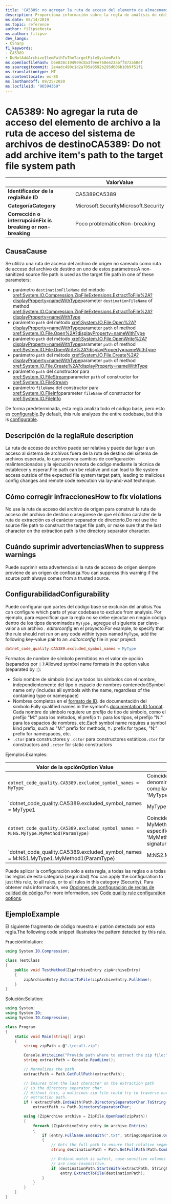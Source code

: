 ```yaml
---
title: 'CA5389: no agregar la ruta de acceso del elemento de almacenamiento a la ruta de acceso del sistema de archivos de destino (análisis de código)'
description: Proporciona información sobre la regla de análisis de código CA5389, incluidas las causas, cómo corregir las infracciones y cuándo suprimirlas.
ms.date: 08/14/2019
ms.topic: reference
author: filipsebesta
ms.author: filipse
dev_langs:
- CSharp
f1_keywords:
- CA5389
- DoNotAddArchiveItemPathToTheTargetFileSystemPath
ms.openlocfilehash: b6e838c194909c8a3f9ee760ee23abff872a50ef
ms.sourcegitcommit: 2e4adc490c1d2a705a0592b295d606b10b9f51f1
ms.translationtype: MT
ms.contentlocale: es-ES
ms.lasthandoff: 09/25/2020
ms.locfileid: "96594369"
---
```

# <a name="ca5389-do-not-add-archive-items-path-to-the-target-file-system-path"></a><span data-ttu-id="3d5a2-103">CA5389: No agregar la ruta de acceso del elemento de archivo a la ruta de acceso del sistema de archivos de destino</span><span class="sxs-lookup"><span data-stu-id="3d5a2-103">CA5389: Do not add archive item's path to the target file system path</span></span>

| | <span data-ttu-id="3d5a2-104">Valor</span><span class="sxs-lookup"><span data-stu-id="3d5a2-104">Value</span></span> |
|-|-|
| <span data-ttu-id="3d5a2-105">**Identificador de la regla**</span><span class="sxs-lookup"><span data-stu-id="3d5a2-105">**Rule ID**</span></span> |<span data-ttu-id="3d5a2-106">CA5389</span><span class="sxs-lookup"><span data-stu-id="3d5a2-106">CA5389</span></span>|
| <span data-ttu-id="3d5a2-107">**Categoría**</span><span class="sxs-lookup"><span data-stu-id="3d5a2-107">**Category**</span></span> |<span data-ttu-id="3d5a2-108">Microsoft.Security</span><span class="sxs-lookup"><span data-stu-id="3d5a2-108">Microsoft.Security</span></span>|
| <span data-ttu-id="3d5a2-109">**Corrección o interrupción**</span><span class="sxs-lookup"><span data-stu-id="3d5a2-109">**Fix is breaking or non-breaking**</span></span> |<span data-ttu-id="3d5a2-110">Poco problemático</span><span class="sxs-lookup"><span data-stu-id="3d5a2-110">Non-breaking</span></span>|

## <a name="cause"></a><span data-ttu-id="3d5a2-111">Causa</span><span class="sxs-lookup"><span data-stu-id="3d5a2-111">Cause</span></span>

<span data-ttu-id="3d5a2-112">Se utiliza una ruta de acceso del archivo de origen no saneado como ruta de acceso del archivo de destino en uno de estos parámetros:</span><span class="sxs-lookup"><span data-stu-id="3d5a2-112">A non-sanitized source file path is used as the target file path in one of these parameters:</span></span>

- <span data-ttu-id="3d5a2-113">parámetro `destinationFileName` del método <xref:System.IO.Compression.ZipFileExtensions.ExtractToFile%2A?displayProperty=nameWithType></span><span class="sxs-lookup"><span data-stu-id="3d5a2-113">parameter `destinationFileName` of method <xref:System.IO.Compression.ZipFileExtensions.ExtractToFile%2A?displayProperty=nameWithType></span></span>
- <span data-ttu-id="3d5a2-114">parámetro `path` del método <xref:System.IO.File.Open%2A?displayProperty=nameWithType></span><span class="sxs-lookup"><span data-stu-id="3d5a2-114">parameter `path` of method <xref:System.IO.File.Open%2A?displayProperty=nameWithType></span></span>
- <span data-ttu-id="3d5a2-115">parámetro `path` del método <xref:System.IO.File.OpenWrite%2A?displayProperty=nameWithType></span><span class="sxs-lookup"><span data-stu-id="3d5a2-115">parameter `path` of method <xref:System.IO.File.OpenWrite%2A?displayProperty=nameWithType></span></span>
- <span data-ttu-id="3d5a2-116">parámetro `path` del método <xref:System.IO.File.Create%2A?displayProperty=nameWithType></span><span class="sxs-lookup"><span data-stu-id="3d5a2-116">parameter `path` of method <xref:System.IO.File.Create%2A?displayProperty=nameWithType></span></span>
- <span data-ttu-id="3d5a2-117">parámetro `path` del constructor para <xref:System.IO.FileStream></span><span class="sxs-lookup"><span data-stu-id="3d5a2-117">parameter `path` of constructor for <xref:System.IO.FileStream></span></span>
- <span data-ttu-id="3d5a2-118">parámetro `fileName` del constructor para <xref:System.IO.FileInfo></span><span class="sxs-lookup"><span data-stu-id="3d5a2-118">parameter `fileName` of constructor for <xref:System.IO.FileInfo></span></span>

<span data-ttu-id="3d5a2-119">De forma predeterminada, esta regla analiza todo el código base, pero esto es [configurable](#configurability).</span><span class="sxs-lookup"><span data-stu-id="3d5a2-119">By default, this rule analyzes the entire codebase, but this is [configurable](#configurability).</span></span>

## <a name="rule-description"></a><span data-ttu-id="3d5a2-120">Descripción de la regla</span><span class="sxs-lookup"><span data-stu-id="3d5a2-120">Rule description</span></span>

<span data-ttu-id="3d5a2-121">La ruta de acceso de archivo puede ser relativa y puede dar lugar a un acceso al sistema de archivos fuera de la ruta de destino del sistema de archivos esperada, lo que provoca cambios de configuración malintencionados y la ejecución remota de código mediante la técnica de establecer y esperar.</span><span class="sxs-lookup"><span data-stu-id="3d5a2-121">File path can be relative and can lead to file system access outside of the expected file system target path, leading to malicious config changes and remote code execution via lay-and-wait technique.</span></span>

## <a name="how-to-fix-violations"></a><span data-ttu-id="3d5a2-122">Cómo corregir infracciones</span><span class="sxs-lookup"><span data-stu-id="3d5a2-122">How to fix violations</span></span>

<span data-ttu-id="3d5a2-123">No use la ruta de acceso del archivo de origen para construir la ruta de acceso del archivo de destino o asegúrese de que el último carácter de la ruta de extracción es el carácter separador de directorio.</span><span class="sxs-lookup"><span data-stu-id="3d5a2-123">Do not use the source file path to construct the target file path, or make sure that the last character on the extraction path is the directory separator character.</span></span>

## <a name="when-to-suppress-warnings"></a><span data-ttu-id="3d5a2-124">Cuándo suprimir advertencias</span><span class="sxs-lookup"><span data-stu-id="3d5a2-124">When to suppress warnings</span></span>

<span data-ttu-id="3d5a2-125">Puede suprimir esta advertencia si la ruta de acceso de origen siempre proviene de un origen de confianza.</span><span class="sxs-lookup"><span data-stu-id="3d5a2-125">You can suppress this warning if the source path always comes from a trusted source.</span></span>

## <a name="configurability"></a><span data-ttu-id="3d5a2-126">Configurabilidad</span><span class="sxs-lookup"><span data-stu-id="3d5a2-126">Configurability</span></span>

<span data-ttu-id="3d5a2-127">Puede configurar qué partes del código base se excluirán del análisis.</span><span class="sxs-lookup"><span data-stu-id="3d5a2-127">You can configure which parts of your codebase to exclude from analysis.</span></span> <span data-ttu-id="3d5a2-128">Por ejemplo, para especificar que la regla no se debe ejecutar en ningún código dentro de los tipos denominados `MyType` , agregue el siguiente par clave-valor a un archivo *. editorconfig* en el proyecto:</span><span class="sxs-lookup"><span data-stu-id="3d5a2-128">For example, to specify that the rule should not run on any code within types named `MyType`, add the following key-value pair to an *.editorconfig* file in your project:</span></span>

```ini
dotnet_code_quality.CA5389.excluded_symbol_names = MyType
```

<span data-ttu-id="3d5a2-129">Formatos de nombre de símbolo permitidos en el valor de opción (separados por `|` ):</span><span class="sxs-lookup"><span data-stu-id="3d5a2-129">Allowed symbol name formats in the option value (separated by `|`):</span></span>

- <span data-ttu-id="3d5a2-130">Solo nombre de símbolo (incluye todos los símbolos con el nombre, independientemente del tipo o espacio de nombres contenedor)</span><span class="sxs-lookup"><span data-stu-id="3d5a2-130">Symbol name only (includes all symbols with the name, regardless of the containing type or namespace)</span></span>
- <span data-ttu-id="3d5a2-131">Nombres completos en el [formato de ID](https://github.com/dotnet/csharplang/blob/master/spec/documentation-comments.md#id-string-format). de documentación del símbolo.</span><span class="sxs-lookup"><span data-stu-id="3d5a2-131">Fully qualified names in the symbol's [documentation ID format](https://github.com/dotnet/csharplang/blob/master/spec/documentation-comments.md#id-string-format).</span></span> <span data-ttu-id="3d5a2-132">Cada nombre de símbolo requiere un prefijo de tipo de símbolo, como el prefijo "M:" para los métodos, el prefijo `T:` para los tipos, el prefijo "N:" para los espacios de nombres, etc.</span><span class="sxs-lookup"><span data-stu-id="3d5a2-132">Each symbol name requires a symbol kind prefix, such as "M:" prefix for methods, `T:` prefix for types, "N:" prefix for namespaces, etc.</span></span>
- <span data-ttu-id="3d5a2-133">`.ctor` para constructores y `.cctor` para constructores estáticos</span><span class="sxs-lookup"><span data-stu-id="3d5a2-133">`.ctor` for constructors and `.cctor` for static constructors</span></span>

<span data-ttu-id="3d5a2-134">Ejemplos:</span><span class="sxs-lookup"><span data-stu-id="3d5a2-134">Examples:</span></span>

| <span data-ttu-id="3d5a2-135">Valor de la opción</span><span class="sxs-lookup"><span data-stu-id="3d5a2-135">Option Value</span></span> | <span data-ttu-id="3d5a2-136">Resumen</span><span class="sxs-lookup"><span data-stu-id="3d5a2-136">Summary</span></span> |
| --- | --- |
|`dotnet_code_quality.CA5389.excluded_symbol_names = MyType` | <span data-ttu-id="3d5a2-137">Coincide con todos los símbolos denominados ' altype ' en la compilación</span><span class="sxs-lookup"><span data-stu-id="3d5a2-137">Matches all symbols named 'MyType' in the compilation</span></span>
|`dotnet_code_quality.CA5389.excluded_symbol_names = MyType1|MyType2` | <span data-ttu-id="3d5a2-138">Coincide con todos los símbolos denominados ' MyType1 ' o ' MyType2 ' en la compilación</span><span class="sxs-lookup"><span data-stu-id="3d5a2-138">Matches all symbols named either 'MyType1' or 'MyType2' in the compilation</span></span>
|`dotnet_code_quality.CA5389.excluded_symbol_names = M:NS.MyType.MyMethod(ParamType)` | <span data-ttu-id="3d5a2-139">Coincide con el método específico ' MyMethod ' con la firma completa especificada</span><span class="sxs-lookup"><span data-stu-id="3d5a2-139">Matches specific method 'MyMethod' with given fully qualified signature</span></span>
|`dotnet_code_quality.CA5389.excluded_symbol_names = M:NS1.MyType1.MyMethod1(ParamType)|M:NS2.MyType2.MyMethod2(ParamType)` | <span data-ttu-id="3d5a2-140">Coincide con los métodos específicos ' MyMethod1 ' y ' MyMethod2 ' con la firma completa correspondiente</span><span class="sxs-lookup"><span data-stu-id="3d5a2-140">Matches specific methods 'MyMethod1' and 'MyMethod2' with respective fully qualified signature</span></span>

<span data-ttu-id="3d5a2-141">Puede aplicar la configuración solo a esta regla, a todas las reglas o a todas las reglas de esta categoría (seguridad).</span><span class="sxs-lookup"><span data-stu-id="3d5a2-141">You can apply the configuration to just this rule, to all rules, or to all rules in this category (Security).</span></span> <span data-ttu-id="3d5a2-142">Para obtener más información, vea [Opciones de configuración de reglas de calidad de código](../code-quality-rule-options.md).</span><span class="sxs-lookup"><span data-stu-id="3d5a2-142">For more information, see [Code quality rule configuration options](../code-quality-rule-options.md).</span></span>

## <a name="example"></a><span data-ttu-id="3d5a2-143">Ejemplo</span><span class="sxs-lookup"><span data-stu-id="3d5a2-143">Example</span></span>

<span data-ttu-id="3d5a2-144">El siguiente fragmento de código muestra el patrón detectado por esta regla.</span><span class="sxs-lookup"><span data-stu-id="3d5a2-144">The following code snippet illustrates the pattern detected by this rule.</span></span>

<span data-ttu-id="3d5a2-145">Fracción</span><span class="sxs-lookup"><span data-stu-id="3d5a2-145">Violation:</span></span>

```csharp
using System.IO.Compression;

class TestClass
{
    public void TestMethod(ZipArchiveEntry zipArchiveEntry)
    {
        zipArchiveEntry.ExtractToFile(zipArchiveEntry.FullName);
    }
}
```

<span data-ttu-id="3d5a2-146">Solución:</span><span class="sxs-lookup"><span data-stu-id="3d5a2-146">Solution:</span></span>

```csharp
using System;
using System.IO;
using System.IO.Compression;

class Program
{
    static void Main(string[] args)
    {
        string zipPath = @".\result.zip";

        Console.WriteLine("Provide path where to extract the zip file:");
        string extractPath = Console.ReadLine();

        // Normalizes the path.
        extractPath = Path.GetFullPath(extractPath);

        // Ensures that the last character on the extraction path
        // is the directory separator char.
        // Without this, a malicious zip file could try to traverse outside of the expected
        // extraction path.
        if (!extractPath.EndsWith(Path.DirectorySeparatorChar.ToString(), StringComparison.Ordinal))
            extractPath += Path.DirectorySeparatorChar;

        using (ZipArchive archive = ZipFile.OpenRead(zipPath))
        {
            foreach (ZipArchiveEntry entry in archive.Entries)
            {
                if (entry.FullName.EndsWith(".txt", StringComparison.OrdinalIgnoreCase))
                {
                    // Gets the full path to ensure that relative segments are removed.
                    string destinationPath = Path.GetFullPath(Path.Combine(extractPath, entry.FullName));

                    // Ordinal match is safest, case-sensitive volumes can be mounted within volumes that
                    // are case-insensitive.
                    if (destinationPath.StartsWith(extractPath, StringComparison.Ordinal))
                        entry.ExtractToFile(destinationPath);
                }
            }
        }
    }
}
```
